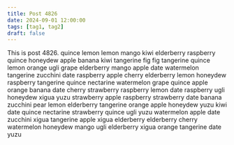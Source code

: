 ```yaml
---
title: Post 4826
date: 2024-09-01 12:00:00
tags: [tag1, tag2]
draft: false
---
```

This is post 4826.
quince
lemon
lemon
mango
kiwi
elderberry
raspberry
quince
honeydew
apple
banana
kiwi
tangerine
fig
fig
tangerine
quince
lemon
orange
ugli
grape
elderberry
mango
apple
date
watermelon
tangerine
zucchini
date
raspberry
apple
cherry
elderberry
lemon
honeydew
raspberry
tangerine
quince
nectarine
watermelon
grape
quince
apple
orange
banana
date
cherry
strawberry
raspberry
lemon
date
raspberry
ugli
honeydew
xigua
yuzu
strawberry
apple
raspberry
strawberry
date
banana
zucchini
pear
lemon
elderberry
tangerine
orange
apple
honeydew
yuzu
kiwi
date
quince
nectarine
strawberry
quince
ugli
yuzu
watermelon
apple
date
zucchini
xigua
tangerine
apple
xigua
elderberry
elderberry
cherry
watermelon
honeydew
mango
ugli
elderberry
xigua
orange
tangerine
date
yuzu
